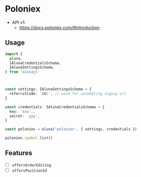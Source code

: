 # Poloniex

 - API v1:
    - https://docs.poloniex.com/#introduction

## Usage

```ts
import {
  aluna,
  IAlunaCredentialsSchema,
  IAlunaSettingsSchema,
} from 'alunajs'



const settings: IAlunaSettingsSchema = {
  referralCode: 'ABC', // used for assembling signup url
}

const credentials: IAlunaCredentialsSchema = {
  key: 'xxx',,
  secret: 'yyy',
}

const poloniex = aluna('poloniex', { settings, credentials })

poloniex.symbol.list()
```

## Features
  - [ ] `offersOrderEditing`
  - [ ] `offersPositionId`
